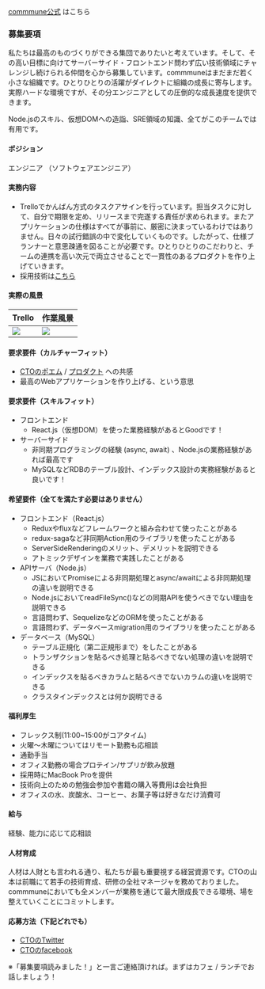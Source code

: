 [commmune公式](https://commmune.jp/) はこちら


### 募集要項
私たちは最高のものづくりができる集団でありたいと考えています。そして、その高い目標に向けてサーバーサイド・フロントエンド問わず広い技術領域にチャレンジし続けられる仲間を心から募集しています。commmuneはまだまだ若く小さな組織です。ひとりひとりの活躍がダイレクトに組織の成長に寄与します。実際ハードな環境ですが、その分エンジニアとしての圧倒的な成長速度を提供できます。

Node.jsのスキル、仮想DOMへの造詣、SRE領域の知識、全てがこのチームでは有用です。


#### ポジション
エンジニア （ソフトウェアエンジニア）


#### 実務内容
 - Trelloでかんばん方式のタスクアサインを行っています。担当タスクに対して、自分で期限を定め、リリースまで完遂する責任が求められます。またアプリケーションの仕様はすべてが事前に、厳密に決まっているわけではありません。日々の試行錯誤の中で変化していくものです。したがって、仕様プランナーと意思疎通を図ることが必要です。ひとりひとりのこだわりと、チームの連携を高い次元で両立させることで一貫性のあるプロダクトを作り上げていきます。
- 採用技術は[こちら](https://commmune.hatenablog.com/entry/commmune-architecture)


#### 実際の風景

| Trello | 作業風景 |
| ---    |      ---|
|<img src="https://user-images.githubusercontent.com/6558862/67187545-665f4e00-f425-11e9-9d5f-871d37b57b9c.png" />|<img src="https://user-images.githubusercontent.com/6558862/67185954-f1d6e000-f421-11e9-966e-ccc0a02e3933.png" />|

 
#### 要求要件（カルチャーフィット）
 - [CTOのポエム](/cto-poem.md) / [プロダクト](https://commmune.jp/) への共感
 - 最高のWebアプリケーションを作り上げる、という意思


#### 要求要件（スキルフィット）
 - フロントエンド
     - React.js（仮想DOM）を使った業務経験があるとGoodです！
 - サーバーサイド
     - 非同期プログラミングの経験 (async, await) 、Node.jsの業務経験があれば最高です
     - MySQLなどRDBのテーブル設計、インデックス設計の実務経験があると良いです！


#### 希望要件（全てを満たす必要はありません）
 - フロントエンド（React.js）
     - Reduxやfluxなどフレームワークと組み合わせて使ったことがある
     - redux-sagaなど非同期Action用のライブラリを使ったことがある
     - ServerSideRenderingのメリット、デメリットを説明できる
     - アトミックデザインを業務で実践したことがある
 - APIサーバ（Node.js）
     - JSにおいてPromiseによる非同期処理とasync/awaitによる非同期処理の違いを説明できる
     - Node.jsにおいてreadFileSync()などの同期APIを使うべきでない理由を説明できる
     - 言語問わず、SequelizeなどのORMを使ったことがある
     - 言語問わず、データベースmigration用のライブラリを使ったことがある
 - データベース（MySQL）
     - テーブル正規化（第二正規形まで）をしたことがある
     - トランザクションを貼るべき処理と貼るべきでない処理の違いを説明できる
     - インデックスを貼るべきカラムと貼るべきでないカラムの違いを説明できる
     - クラスタインデックスとは何か説明できる


#### 福利厚生
* フレックス制(11:00~15:00がコアタイム)
* 火曜〜木曜についてはリモート勤務も応相談
* 通勤手当
* オフィス勤務の場合プロテイン/サプリが飲み放題
* 採用時にMacBook Proを提供
* 技術向上のための勉強会参加や書籍の購入等費用は会社負担
* オフィスの水、炭酸水、コーヒー、お菓子等は好きなだけ消費可


#### 給与
経験、能力に応じて応相談


#### 人材育成
人材は人財とも言われる通り、私たちが最も重要視する経営資源です。CTOの山本は前職にて若手の技術育成、研修の全社マネージャを務めておりました。commmuneにおいても全メンバーが業務を通じて最大限成長できる環境、場を整えていくことにコミットします。


#### 応募方法（下記どれでも）
* [CTOのTwitter](https://twitter.com/ay_at_commmune)
* [CTOのfacebook](https://www.facebook.com/akihiro.yamamoto.330)

※「募集要項読みました！」と一言ご連絡頂ければ。まずはカフェ / ランチでお話しましょう！
